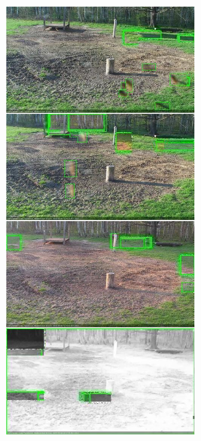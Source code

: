 ![20200504-180617-183621](in2/20200504/20200504-180617-183621_0_.jpg)
![20200504-183627-190631](in2/20200504/20200504-183627-190631_0_.jpg)
![20200504-190637-193642](in2/20200504/20200504-190637-193642_0_.jpg)
![20200504-200655-203659](in2/20200504/20200504-200655-203659_0_.jpg)
